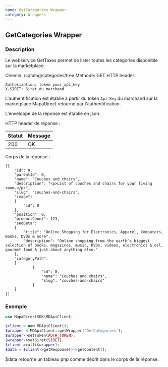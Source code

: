 ```yaml
---
name: GetCategories Wrapper
category: Wrappers
---
```



## GetCategories Wrapper ##


### Description ###

Le webservice GetTaxes permet de lister toutes les catégories disponible sur la marketplace.

Chemin: /catalog/categories/tree
Méthode: GET
HTTP header:

```
Authorization: token your_api_key
X-SIRET: Siret_du_marchand
```

L'authentification est établie à partir du token `Api Key` du marchand sur la marketplace MapaDirect retourné par l'authentification.

L'enveloppe de la réponse est établie en json.

HTTP header de réponse :

| Statut | Message |
| ------ | ------ |
| 200 | OK |

Corps de la réponse :

```application/json
[{
    "id": 0,
    "parentId": 0,
    "name": "Couches and chairs",
    "description": "<p>List of couches and chairs for your living room.</p>",
    "slug": "couches-and-chairs",
    "image":
    {
        "id": 0
    },
    "position": 0,
    "productCount": 123,
    "seoData":
    {
        "title": "Online Shopping for Electronics, Apparel, Computers, Books, DVDs & more",
        "description": "Online shopping from the earth's biggest selection of books, magazines, music, DVDs, videos, electronics & dsl, gourmet food & just about anything else."
    },
    "categoryPath":
    [
            {
                "id": 8,
                "name": "Couches and chairs",
                "slug": "couches-and-chairs"
            }
    ]
}]
```



### Exemple ###

```php
use MapaDirectSDK\MDApiClient;

$client = new MDApiClient();
$wrapper = MDApiClient::getWrapper('GetCategories');
$wrapper->setToken(AUTH_TOKEN);
$wrapper->setSiret(SIRET);
$client->call($wrapper);
$data = $client->getResponse()->getContent();
```

$data retourne un tableau php comme décrit dans le corps de la réponse.
